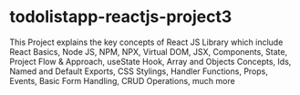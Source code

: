 # todolistapp-reactjs-project3
This Project explains the key concepts of React JS Library which include React Basics, Node JS, NPM, NPX, Virtual DOM, JSX, Components, State, Project Flow &amp; Approach, useState Hook, Array and Objects Concepts, Ids, Named and Default Exports, CSS Stylings, Handler Functions, Props, Events, Basic Form Handling, CRUD Operations, much more
